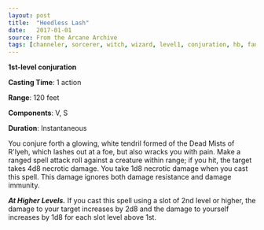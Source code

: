 ```yaml
---
layout: post
title:  "Heedless Lash"
date:   2017-01-01
source: From the Arcane Archive
tags: [channeler, sorcerer, witch, wizard, level1, conjuration, hb, fan]
---
```


**1st-level conjuration**

**Casting Time**: 1 action

**Range**: 120 feet

**Components**: V, S

**Duration**: Instantaneous

You conjure forth a glowing, white tendril formed of the Dead Mists of R'lyeh, which lashes out at a foe, but also wracks you with pain. Make a ranged spell attack roll against a creature within range; if you hit, the target takes 4d8 necrotic damage. You take 1d8 necrotic damage when you cast this spell. This damage ignores both damage resistance and damage immunity.

***At Higher Levels.*** If you cast this spell using a slot of 2nd level or higher, the damage to your target increases by 2d8 and the damage to yourself increases by 1d8 for each slot level above 1st.
